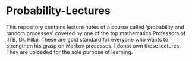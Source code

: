 # Probability-Lectures
This repository contains lecture notes of a course called 'probability and random processes' covered by one of the top mathematics Professors of IITB, Dr. Pillai.
These are gold standard for everyone who wants to strengthen his grasp on Markov processes.
I donot own these lectures. They are uploaded for the sole purpose of learning.
